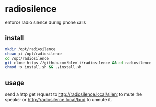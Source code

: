 # radiosilence
enforce radio silence during phone calls

## install 
```bash
mkdir /opt/radiosilence
chown pi /opt/radiosilence
cd /opt/radiosilence
git clone https://github.com/blemli/radiosilence && cd radiosilence
chmod +x install.sh && ./install.sh
```

## usage
send a http get request to http://radiosilence.local/silent to mute the speaker or http://radiosilence.local/loud to unmute it.
